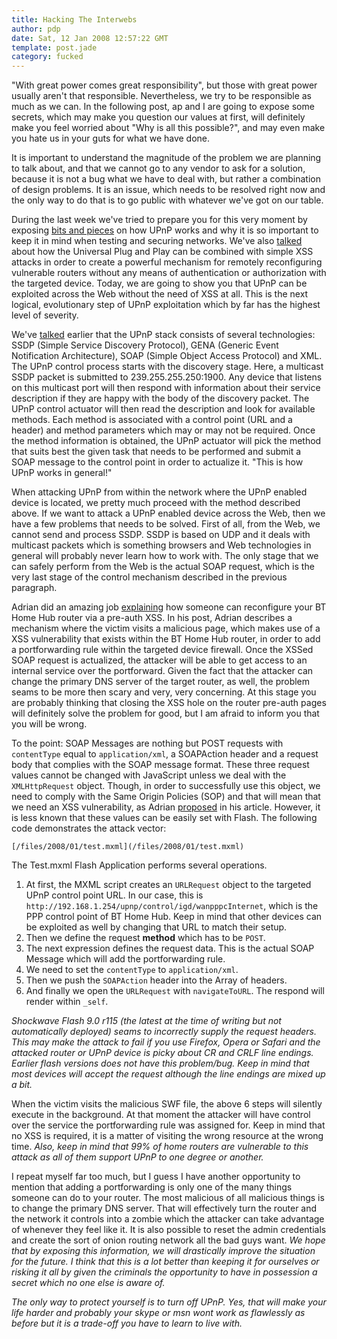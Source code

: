 ```yaml
---
title: Hacking The Interwebs
author: pdp
date: Sat, 12 Jan 2008 12:57:22 GMT
template: post.jade
category: fucked
---
```


"With great power comes great responsibility", but those with great power usually aren't that responsible. Nevertheless, we try to be responsible as much as we can. In the following post, ap and I are going to expose some secrets, which may make you question our values at first, will definitely make you feel worried about "Why is all this possible?", and may even make you hate us in your guts for what we have done.

It is important to understand the magnitude of the problem we are planning to talk about, and that we cannot go to any vendor to ask for a solution, because it is not a bug what we have to deal with, but rather a combination of design problems. It is an issue, which needs to be resolved right now and the only way to do that is to go public with whatever we've got on our table.

During the last week we've tried to prepare you for this very moment by exposing [bits and pieces](/blog/hacking-with-upnp-universal-plug-and-play) on how UPnP works and why it is so important to keep it in mind when testing and securing networks. We've also [talked](/blog/bt-home-flub-pwnin-the-bt-home-hub-5) about how the Universal Plug and Play can be combined with simple XSS attacks in order to create a powerful mechanism for remotely reconfiguring vulnerable routers without any means of authentication or authorization with the targeted device. Today, we are going to show you that UPnP can be exploited across the Web without the need of XSS at all. This is the next logical, evolutionary step of UPnP exploitation which by far has the highest level of severity.

We've [talked](/blog/hacking-with-upnp-universal-plug-and-play) earlier that the UPnP stack consists of several technologies: SSDP (Simple Service Discovery Protocol), GENA (Generic Event Notification Architecture), SOAP (Simple Object Access Protocol) and XML. The UPnP control process starts with the discovery stage. Here, a multicast SSDP packet is submitted to 239.255.255.250:1900. Any device that listens on this multicast port will then respond with information about their service description if they are happy with the body of the discovery packet. The UPnP control actuator will then read the description and look for available methods. Each method is associated with a control point (URL and a header) and method parameters which may or may not be required. Once the method information is obtained, the UPnP actuator will pick the method that suits best the given task that needs to be performed and submit a SOAP message to the control point in order to actualize it. "This is how UPnP works in general!"

When attacking UPnP from within the network where the UPnP enabled device is located, we pretty much proceed with the method described above. If we want to attack a UPnP enabled device across the Web, then we have a few problems that needs to be solved. First of all, from the Web, we cannot send and process SSDP. SSDP is based on UDP and it deals with multicast packets which is something browsers and Web technologies in general will probably never learn how to work with. The only stage that we can safely perform from the Web is the actual SOAP request, which is the very last stage of the control mechanism described in the previous paragraph.

Adrian did an amazing job [explaining](/blog/bt-home-flub-pwnin-the-bt-home-hub-5) how someone can reconfigure your BT Home Hub router via a pre-auth XSS. In his post, Adrian describes a mechanism where the victim visits a malicious page, which makes use of a XSS vulnerability that exists within the BT Home Hub router, in order to add a portforwarding rule within the targeted device firewall. Once the XSSed SOAP request is actualized, the attacker will be able to get access to an internal service over the portforward. Given the fact that the attacker can change the primary DNS server of the target router, as well, the problem seams to be more then scary and very, very concerning. At this stage you are probably thinking that closing the XSS hole on the router pre-auth pages will definitely solve the problem for good, but I am afraid to inform you that you will be wrong.

To the point: SOAP Messages are nothing but POST requests with `contentType` equal to `application/xml`, a SOAPAction header and a request body that complies with the SOAP message format. These three request values cannot be changed with JavaScript unless we deal with the `XMLHttpRequest` object. Though, in order to successfully use this object, we need to comply with the Same Origin Policies (SOP) and that will mean that we need an XSS vulnerability, as Adrian [proposed](/blog/bt-home-flub-pwnin-the-bt-home-hub-5) in his article. However, it is less known that these values can be easily set with Flash. The following code demonstrates the attack vector:

    [/files/2008/01/test.mxml](/files/2008/01/test.mxml)

The Test.mxml Flash Application performs several operations.

1.  At first, the MXML script creates an `URLRequest` object to the targeted UPnP control point URL. In our case, this is `http://192.168.1.254/upnp/control/igd/wanpppcInternet`, which is the PPP control point of BT Home Hub. Keep in mind that other devices can be exploited as well by changing that URL to match their setup.
2.  Then we define the request **method** which has to be `POST`.
3.  The next expression defines the request data. This is the actual SOAP Message which will add the portforwarding rule.
4.  We need to set the `contentType` to `application/xml`.
5.  Then we push the `SOAPAction` header into the Array of headers.
6.  And finally we open the `URLRequest` with `navigateToURL`. The respond will render within `_self`.

_Shockwave Flash 9.0 r115 (the latest at the time of writing but not automatically deployed) seams to incorrectly supply the request headers. This may make the attack to fail if you use Firefox, Opera or Safari and the attacked router or UPnP device is picky about CR and CRLF line endings. Earlier flash versions does not have this problem/bug. Keep in mind that most devices will accept the request although the line endings are mixed up a bit._

When the victim visits the malicious SWF file, the above 6 steps will silently execute in the background. At that moment the attacker will have control over the service the portforwarding rule was assigned for. Keep in mind that no XSS is required, it is a matter of visiting the wrong resource at the wrong time. _Also, keep in mind that 99% of home routers are vulnerable to this attack as all of them support UPnP to one degree or another._

I repeat myself far too much, but I guess I have another opportunity to mention that adding a portforwarding is only one of the many things someone can do to your router. The most malicious of all malicious things is to change the primary DNS server. That will effectively turn the router and the network it controls into a zombie which the attacker can take advantage of whenever they feel like it. It is also possible to reset the admin credentials and create the sort of onion routing network all the bad guys want. _We hope that by exposing this information, we will drastically improve the situation for the future. I think that this is a lot better than keeping it for ourselves or risking it all by given the criminals the opportunity to have in possession a secret which no one else is aware of._

_The only way to protect yourself is to turn off UPnP. Yes, that will make your life harder and probably your skype or msn wont work as flawlessly as before but it is a trade-off you have to learn to live with._
